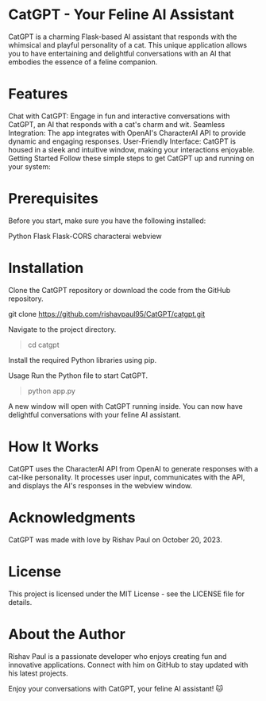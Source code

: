 # CatGPT - Your Feline AI Assistant

CatGPT is a charming Flask-based AI assistant that responds with the whimsical and playful personality of a cat. This unique application allows you to have entertaining and delightful conversations with an AI that embodies the essence of a feline companion.

# Features

Chat with CatGPT: Engage in fun and interactive conversations with CatGPT, an AI that responds with a cat's charm and wit.
Seamless Integration: The app integrates with OpenAI's CharacterAI API to provide dynamic and engaging responses.
User-Friendly Interface: CatGPT is housed in a sleek and intuitive window, making your interactions enjoyable.
Getting Started
Follow these simple steps to get CatGPT up and running on your system:

# Prerequisites
Before you start, make sure you have the following installed:

Python
Flask
Flask-CORS
characterai 
webview


# Installation

Clone the CatGPT repository or download the code from the GitHub repository.

git clone https://github.com/rishavpaul95/CatGPT/catgpt.git



Navigate to the project directory.

>cd catgpt

Install the required Python libraries using pip.

Usage
Run the Python file to start CatGPT.

>python app.py

A new window will open with CatGPT running inside. You can now have delightful conversations with your feline AI assistant.


# How It Works
CatGPT uses the CharacterAI API from OpenAI to generate responses with a cat-like personality. It processes user input, communicates with the API, and displays the AI's responses in the webview window.

# Acknowledgments
CatGPT was made with love by Rishav Paul on October 20, 2023.

# License
This project is licensed under the MIT License - see the LICENSE file for details.

# About the Author
Rishav Paul is a passionate developer who enjoys creating fun and innovative applications. Connect with him on GitHub to stay updated with his latest projects.

Enjoy your conversations with CatGPT, your feline AI assistant! 🐱
